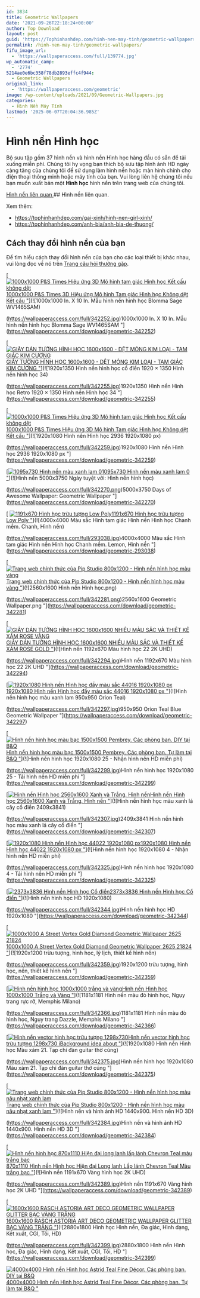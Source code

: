 ```yaml
---
id: 3834
title: Geometric Wallpapers
date: '2021-09-26T22:18:24+00:00'
author: Top Download
layout: post
guid: 'https://Tophinhanhdep.com/hinh-nen-may-tinh/geometric-wallpapers/'
permalink: /hinh-nen-may-tinh/geometric-wallpapers/
fifu_image_url:
  - 'https://wallpaperaccess.com/full/139774.jpg'
wp_automatic_camp:
  - '2774'
5214ae0e6bc358f78db2893effc4f944:
  - Geometric Wallpapers
original_link:
  - 'https://wallpaperaccess.com/geometric'
image: /wp-content/uploads/2021/09/Geometric-Wallpapers.jpg
categories:
  - Hình Nền Máy Tính
lastmod: '2025-06-07T20:04:36.985Z'
---
```

# Hình nền Hình học

Bộ sưu tập gồm 37 hình nền và hình nền Hình học hàng đầu có sẵn để tải xuống miễn phí. Chúng tôi hy vọng bạn thích bộ sưu tập hình ảnh HD ngày càng tăng của chúng tôi để sử dụng làm hình nền hoặc màn hình chính cho điện thoại thông minh hoặc máy tính của bạn. Vui lòng liên hệ chúng tôi nếu bạn muốn xuất bản một **Hình học** hình nền trên trang web của chúng tôi.

[Hình nền liên quan ](#related) ## Hình nền liên quan.

   
 Xem thêm:

   
- <https://tophinhanhdep.com/gai-xinh/hinh-nen-girl-xinh/>
- <https://tophinhanhdep.com/anh-bia/anh-bia-de-thuong/>

## Cách thay đổi hình nền của bạn

Để tìm hiểu cách thay đổi hình nền của bạn cho các loại thiết bị khác nhau, vui lòng đọc về nó trên [Trang câu hỏi thường gặp](https://tophinhanhdep.com/faq/).

  
[[![1000x1000 P&S Times Hiệu ứng 3D Mô hình tam giác Hình học Kết cấu không dệt](https://wallpaperaccess.com/full/139774.jpg)1000x1000 P&amp;S Times 3D Hiệu ứng Mô hình Tam giác Hình học Không dệt Kết cấu "](https://wallpaperaccess.com/download/geometric-139774)](![1000x1000 In.  X 10 In.  Mẫu hình nền hình học Blomma Sage WV1465SAM)

(https://wallpaperaccess.com/full/342252.jpg)1000x1000 In. X 10 In. Mẫu hình nền hình học Blomma Sage WV1465SAM "](https://wallpaperaccess.com/download/geometric-342252)

[[![GIẤY DÁN TƯỜNG HÌNH HỌC 1600x1600 - DỆT MỎNG KIM LOẠI - TAM GIÁC KIM CƯƠNG](https://wallpaperaccess.com/full/342253.jpg)GIẤY TƯỜNG HÌNH HỌC 1600x1600 - DỆT MỎNG KIM LOẠI - TAM GIÁC KIM CƯƠNG "](https://wallpaperaccess.com/download/geometric-342253)](![1920x1350 Hình nền hình học cổ điển 1920 × 1350 Hình nền hình học 34)

(https://wallpaperaccess.com/full/342255.jpg)1920x1350 Hình nền Hình học Retro 1920 × 1350 Hình nền Hình học 34 "](https://wallpaperaccess.com/download/geometric-342255)

[[![1000x1000 P&S Times Hiệu ứng 3D Mô hình tam giác Hình học Kết cấu không dệt](https://wallpaperaccess.com/full/139779.jpg)1000x1000 P&amp;S Times Hiệu ứng 3D Mô hình Tam giác Hình học Không dệt Kết cấu "](https://wallpaperaccess.com/download/geometric-139779)](![1920x1080 Hình nền Hình học 2936 1920x1080 px)

(https://wallpaperaccess.com/full/342259.jpg)1920x1080 Hình nền Hình học 2936 1920x1080 px "](https://wallpaperaccess.com/download/geometric-342259)

[[![1095x730 Hình nền màu xanh lam 0](https://wallpaperaccess.com/full/342264.jpg)1095x730 Hình nền màu xanh lam 0 "](https://wallpaperaccess.com/download/geometric-342264)](![Hình nền 5000x3750 Ngày tuyệt vời: Hình nền hình học)

(https://wallpaperaccess.com/full/342270.png)5000x3750 Days of Awesome Wallpaper: Geometric Wallpaper "](https://wallpaperaccess.com/download/geometric-342270)

[ [![1191x670 Hình học trừu tượng Low Poly](https://wallpaperaccess.com/full/342273.jpg)1191x670 Hình học trừu tượng Low Poly "](https://wallpaperaccess.com/download/geometric-342273)](![4000x4000 Màu sắc Hình tam giác Hình nền Hình học Chanh mềm.  Chanh, Hình nền)

(https://wallpaperaccess.com/full/293038.jpg)4000x4000 Màu sắc Hình tam giác Hình nền Hình học Chanh mềm. Lemon, Hình nền "](https://wallpaperaccess.com/download/geometric-293038)

[[![Trang web chính thức của Pip Studio 800x1200 - Hình nền hình học màu vàng](https://wallpaperaccess.com/full/342280.jpg)Trang web chính thức của Pip Studio 800x1200 - Hình nền hình học màu vàng "](https://wallpaperaccess.com/download/geometric-342280)](![2560x1600 Hình nền Hình học.png)

(https://wallpaperaccess.com/full/342281.png)2560x1600 Geometric Wallpaper.png "](https://wallpaperaccess.com/download/geometric-342281)

[[![GIẤY DÁN TƯỜNG HÌNH HỌC 1600x1600 NHIỀU MÀU SẮC VÀ THIẾT KẾ XÁM ROSE VÀNG](https://wallpaperaccess.com/full/342283.jpg)GIẤY DÁN TƯỜNG HÌNH HỌC 1600x1600 NHIỀU MÀU SẮC VÀ THIẾT KẾ XÁM ROSE GOLD "](https://wallpaperaccess.com/download/geometric-342283)](![Hình nền 1192x670 Màu hình học 22 2K UHD)

(https://wallpaperaccess.com/full/342294.jpg)Hình nền 1192x670 Màu hình học 22 2K UHD "](https://wallpaperaccess.com/download/geometric-342294)

[[![1920x1080 Hình nền Hình học đầy màu sắc 44016 1920x1080 px](https://wallpaperaccess.com/full/342296.jpg)1920x1080 Hình nền Hình học đầy màu sắc 44016 1920x1080 px "](https://wallpaperaccess.com/download/geometric-342296)](![Hình nền hình học màu xanh lam 950x950 Orion Teal)

(https://wallpaperaccess.com/full/342297.jpg)950x950 Orion Teal Blue Geometric Wallpaper "](https://wallpaperaccess.com/download/geometric-342297)

[[![Hình nền hình học màu bạc 1500x1500 Pembrey.  Các phòng ban.  DIY tại B&Q](https://wallpaperaccess.com/full/342298.jpg)Hình nền hình học màu bạc 1500x1500 Pembrey. Các phòng ban. Tự làm tại B&amp;Q "](https://wallpaperaccess.com/download/geometric-342298)](![Hình nền hình học 1920x1080 25 - Nhận hình nền HD miễn phí)

(https://wallpaperaccess.com/full/342299.jpg)Hình nền hình học 1920x1080 25 - Tải hình nền HD miễn phí "](https://wallpaperaccess.com/download/geometric-342299)

[[![Hình nền Hình học 2560x1600 Xanh và Trắng.  Hình nền](https://wallpaperaccess.com/full/342303.png)Hình nền Hình học 2560x1600 Xanh và Trắng. Hình nền "](https://wallpaperaccess.com/download/geometric-342303)](![Hình nền hình học màu xanh lá cây cổ điển 2409x3841)

(https://wallpaperaccess.com/full/342307.jpg)2409x3841 Hình nền hình học màu xanh lá cây cổ điển "](https://wallpaperaccess.com/download/geometric-342307)

[[![1920x1080 Hình nền Hình học 44022 1920x1080 px](https://wallpaperaccess.com/full/342321.png)1920x1080 Hình nền Hình học 44022 1920x1080 px "](https://wallpaperaccess.com/download/geometric-342321)](![Hình nền hình học 1920x1080 4 - Nhận hình nền HD miễn phí)

(https://wallpaperaccess.com/full/342325.jpg)Hình nền hình học 1920x1080 4 - Tải hình nền HD miễn phí "](https://wallpaperaccess.com/download/geometric-342325)

[[![2373x3836 Hình nền Hình học Cổ điển](https://wallpaperaccess.com/full/342330.jpg)2373x3836 Hình nền Hình học Cổ điển "](https://wallpaperaccess.com/download/geometric-342330)](![Hình nền hình học HD 1920x1080)

(https://wallpaperaccess.com/full/342344.jpg)Hình nền hình học HD 1920x1080 "](https://wallpaperaccess.com/download/geometric-342344)

[[![1000x1000 A Street Vertex Gold Diamond Geometric Wallpaper 2625 21824](https://wallpaperaccess.com/full/342347.jpg)1000x1000 A Street Vertex Gold Diamond Geometric Wallpaper 2625 21824 "](https://wallpaperaccess.com/download/geometric-342347)](![1920x1200 trừu tượng, hình học, lý lịch, thiết kế hình nền)

(https://wallpaperaccess.com/full/342359.jpg)1920x1200 trừu tượng, hình học, nền, thiết kế hình nền "](https://wallpaperaccess.com/download/geometric-342359)

[[![Hình nền hình học 1000x1000 trắng và vàng](https://wallpaperaccess.com/full/342362.jpg)Hình nền Hình học 1000x1000 Trắng và Vàng "](https://wallpaperaccess.com/download/geometric-342362)](![1181x1181 Hình nền màu đỏ hình học, Ngụy trang rực rỡ, Memphis Milano)

(https://wallpaperaccess.com/full/342366.jpg)1181x1181 Hình nền màu đỏ hình học, Ngụy trang Dazzle, Memphis Milano "](https://wallpaperaccess.com/download/geometric-342366)

[[![Hình nền vector hình học trừu tượng 1298x730](https://wallpaperaccess.com/full/342371.jpg)Hình nền vector hình học trừu tượng 1298x730 iBackground idea about "](https://wallpaperaccess.com/download/geometric-342371)](![1920x1080 Hình nền Hình học Màu xám 21. Tạp chí đàn guitar thờ cúng)

(https://wallpaperaccess.com/full/342375.jpg)Hình nền hình học 1920x1080 Màu xám 21. Tạp chí đàn guitar thờ cúng "](https://wallpaperaccess.com/download/geometric-342375)

[[![Trang web chính thức của Pip Studio 800x1200 - Hình nền hình học màu nâu nhạt xanh lam](https://wallpaperaccess.com/full/342382.jpg)Trang web chính thức của Pip Studio 800x1200 - Hình nền hình học màu nâu nhạt xanh lam "](https://wallpaperaccess.com/download/geometric-342382)](![Hình nền và hình ảnh HD 1440x900.  Hình nền HD 3D)

(https://wallpaperaccess.com/full/342384.jpg)Hình nền và hình ảnh HD 1440x900. Hình nền HD 3D "](https://wallpaperaccess.com/download/geometric-342384)

[[![Hình nền hình học 870x1110 Hiện đại long lanh lấp lánh Chevron Teal màu trắng bạc](https://wallpaperaccess.com/full/342386.jpg)870x1110 Hình nền Hình học Hiện đại Long lanh Lấp lánh Chevron Teal Màu trắng bạc "](https://wallpaperaccess.com/download/geometric-342386)](![Hình nền 1191x670 Vàng hình học 2K UHD)

(https://wallpaperaccess.com/full/342389.jpg)Hình nền 1191x670 Vàng hình học 2K UHD "](https://wallpaperaccess.com/download/geometric-342389)

[[![1600x1600 RASCH ASTORIA ART DECO GEOMETRIC WALLPAPER GLITTER BẠC VÀNG TRẮNG](https://wallpaperaccess.com/full/342394.jpg)1600x1600 RASCH ASTORIA ART DECO GEOMETRIC WALLPAPER GLITTER BẠC VÀNG TRẮNG "](https://wallpaperaccess.com/download/geometric-342394)](![2880x1800 Hình học Hình nền, Đa giác, Hình dạng, Kết xuất, CGI, Tối, HD)

(https://wallpaperaccess.com/full/342399.jpg)2880x1800 Hình nền Hình học, Đa giác, Hình dạng, Kết xuất, CGI, Tối, HD "](https://wallpaperaccess.com/download/geometric-342399)

[![4000x4000 Hình nền Hình học Astrid Teal Fine Décor.  Các phòng ban.  DIY tại B&Q](https://wallpaperaccess.com/full/342403.jpg)4000x4000 Hình nền Hình học Astrid Teal Fine Décor. Các phòng ban. Tự làm tại B&amp;Q "](https://wallpaperaccess.com/download/geometric-342403)
